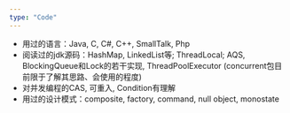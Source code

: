 ```yaml
---
type: "Code"
---
```


+ 用过的语言：Java, C, C#, C++, SmallTalk, Php
+ 阅读过的jdk源码：HashMap, LinkedList等; ThreadLocal; AQS, BlockingQueue和Lock的若干实现, ThreadPoolExecutor (concurrent包目前限于了解其思路、会使用的程度)
+ 对并发编程的CAS, 可重入, Condition有理解
+ 用过的设计模式：composite, factory, command, null object, monostate
